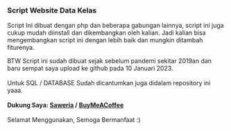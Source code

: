 <h3><b>Script Website Data Kelas</b></h3>
Script Ini dibuat dengan php dan beberapa gabungan lainnya, script ini juga cukup mudah diinstall dan dikembangkan oleh kalian.
Jadi kalian bisa mengembangkan script ini dengan lebih baik dan mungkin ditambah fiturenya.

BTW Script ini sudah dibuat sejak sebelum pandemi sekitar 2019an dan baru sempat saya upload ke github pada 10 Januari 2023.
</br></br>
Untuk SQL / DATABASE Sudah dicantumkan juga didalam repository ini yaaa.
<br><br>
<b>Dukung Saya: [Saweria](https://saweria.co/mrsh) / [BuyMeACoffee](https://buymeacoffee.com/mrshollo)</b>
<br><br>Selamat Menggunakan, Semoga Bermanfaat :)
